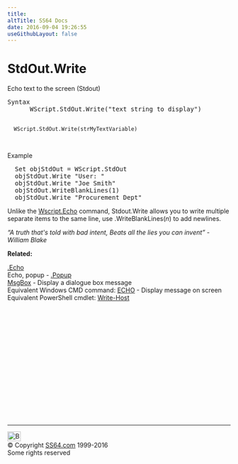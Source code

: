 ```yaml
---
title:
altTitle: SS64 Docs
date: 2016-09-04 19:26:55
useGithubLayout: false
---
```

<!-- #BeginLibraryItem "/Library/head_vb.lbi" --><!-- #EndLibraryItem --><h1>StdOut.Write </h1> 
<p>Echo text to the screen (Stdout)</p>
<pre>Syntax 
      WScript.StdOut.Write("text string to display")

      WScript.StdOut.Write(strMyTextVariable)
</pre>
<p>Example</p>
<pre>  Set objStdOut = WScript.StdOut<br>  objStdOut.Write "User: "<br>  objStdOut.Write "Joe Smith"
  objStdOut.WriteBlankLines(1)
  objStdOut.Write "Procurement Dept"
</pre>
<p>Unlike the <a href="echo.html">Wscript.Echo</a> command, Stdout.Write allows you to write multiple separate items to the same line, use <span class="code">.WriteBlankLines(<i>n</i>)</span> to add newlines.</p>
<p class="quote"><i>“A truth that's told with bad intent, Beats all the lies you can invent” - William Blake</i></p>
<p><b>Related:</b></p>
<p><a href="echo.html">.Echo</a> <br>
Echo, popup - <a href="popup.html">.Popup</a><br>
<a href="msgbox.html">MsgBox</a> - Display a dialogue box message<br>
Equivalent Windows CMD command: <a href="../nt/echo.html">ECHO</a> - Display message on screen<br>
Equivalent PowerShell cmdlet: <a href="../ps/write-host.html">Write-Host</a></p><!-- #BeginLibraryItem "/Library/foot_vb.lbi" --><p>
<!-- VB300 -->
<ins class="adsbygoogle" style="display:inline-block;width:300px;height:250px" data-ad-client="ca-pub-6140977852749469" data-ad-slot="1683739502"></ins>
<script>
(adsbygoogle = window.adsbygoogle || []).push({});
</script></p>
<hr>
<div id="bl" class="footer"><a href="stdoutwrite.html#"><img src="../images/top.png" width="30" height="22" alt="Back to the Top"></a></div>
<div id="br" class="footer, tagline">© Copyright <a href="../index.html">SS64.com</a> 1999-2016<br>
Some rights reserved</div><!-- #EndLibraryItem -->

